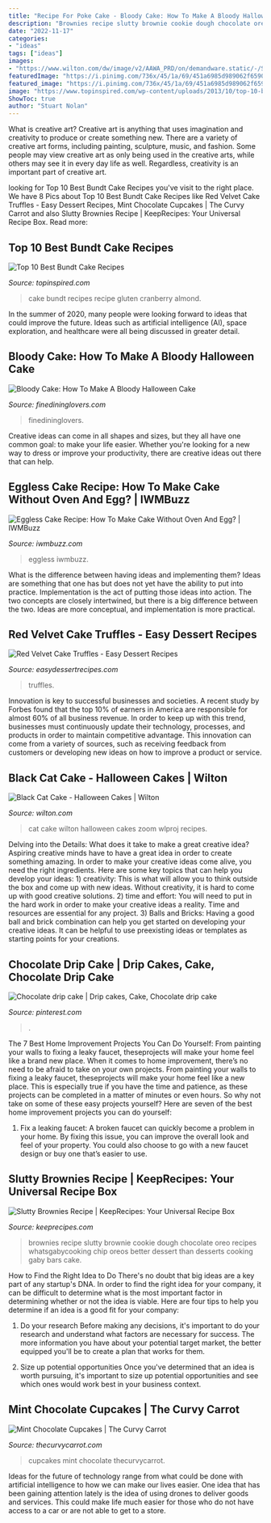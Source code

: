 ```yaml
---
title: "Recipe For Poke Cake - Bloody Cake: How To Make A Bloody Halloween Cake"
description: "Brownies recipe slutty brownie cookie dough chocolate oreo recipes whatsgabycooking chip oreos better dessert than desserts cooking gaby bars cake"
date: "2022-11-17"
categories:
- "ideas"
tags: ["ideas"]
images:
- "https://www.wilton.com/dw/image/v2/AAWA_PRD/on/demandware.static/-/Sites-wilton-project-master/default/dw92e47846/images/project/WLPROJ-9290/CaCaHa_46518-3.jpg?sw=1440&amp;sh=750&amp;sm=fit"
featuredImage: "https://i.pinimg.com/736x/45/1a/69/451a6985d989062f6590354e140de293.jpg"
featured_image: "https://i.pinimg.com/736x/45/1a/69/451a6985d989062f6590354e140de293.jpg"
image: "https://www.topinspired.com/wp-content/uploads/2013/10/top-10-best-bundt-cake-recipes_06.jpg"
ShowToc: true
author: "Stuart Nolan"
---
```



What is creative art?
Creative art is anything that uses imagination and creativity to produce or create something new. There are a variety of creative art forms, including painting, sculpture, music, and fashion. Some people may view creative art as only being used in the creative arts, while others may see it in every day life as well. Regardless, creativity is an important part of creative art.

	

		
looking for Top 10 Best Bundt Cake Recipes you've visit to the right place. We have 8 Pics about Top 10 Best Bundt Cake Recipes like Red Velvet Cake Truffles - Easy Dessert Recipes, Mint Chocolate Cupcakes | The Curvy Carrot and also Slutty Brownies Recipe | KeepRecipes: Your Universal Recipe Box. Read more:
		
    
## Top 10 Best Bundt Cake Recipes

<img loading=lazy src="https://www.topinspired.com/wp-content/uploads/2013/10/top-10-best-bundt-cake-recipes_06.jpg" onerror="this.onerror=null;this.src='https://tse3.mm.bing.net/th?id=OIP.X9FBGFf-cn2isS87zzX1MgHaK4&amp;pid=15.1';" alt="Top 10 Best Bundt Cake Recipes">

_Source: topinspired.com_

>cake bundt recipes recipe gluten cranberry almond. 

	

In the summer of 2020, many people were looking forward to ideas that could improve the future. Ideas such as artificial intelligence (AI), space exploration, and healthcare were all being discussed in greater detail. 

    
## Bloody Cake: How To Make A Bloody Halloween Cake

<img loading=lazy src="https://www.finedininglovers.com/sites/g/files/xknfdk626/files/styles/open_graph_image/public/Original_8924_bloody-cake-1.jpg?itok=X6-fOF_y" onerror="this.onerror=null;this.src='https://tse2.mm.bing.net/th?id=OIP.xnlS11uqWx3kJ39clTl5_QHaEF&amp;pid=15.1';" alt="Bloody Cake: How To Make A Bloody Halloween Cake">

_Source: finedininglovers.com_

>finedininglovers. 

	

Creative ideas can come in all shapes and sizes, but they all have one common goal: to make your life easier. Whether you're looking for a new way to dress or improve your productivity, there are creative ideas out there that can help.

    
## Eggless Cake Recipe: How To Make Cake Without Oven And Egg? | IWMBuzz

<img loading=lazy src="https://www.iwmbuzz.com/wp-content/uploads/2020/09/eggless-cake-recipe-how-to-make-cake-without-oven-and-egg.jpg" onerror="this.onerror=null;this.src='https://tse3.mm.bing.net/th?id=OIP.XIzNby4y8ssjp974YdCmxQHaEK&amp;pid=15.1';" alt="Eggless Cake Recipe: How To Make Cake Without Oven And Egg? | IWMBuzz">

_Source: iwmbuzz.com_

>eggless iwmbuzz. 

	

What is the difference between having ideas and implementing them?
Ideas are something that one has but does not yet have the ability to put into practice. Implementation is the act of putting those ideas into action. The two concepts are closely intertwined, but there is a big difference between the two. Ideas are more conceptual, and implementation is more practical.

    
## Red Velvet Cake Truffles - Easy Dessert Recipes

<img loading=lazy src="https://easydessertrecipes.com/wp-content/uploads/2021/02/red-velvet-cake-truffles-recipe-5.jpg" onerror="this.onerror=null;this.src='https://tse2.mm.bing.net/th?id=OIP.hVut-6crDkUV7tG8QlZUigHaLH&amp;pid=15.1';" alt="Red Velvet Cake Truffles - Easy Dessert Recipes">

_Source: easydessertrecipes.com_

>truffles. 

	

Innovation is key to successful businesses and societies. A recent study by Forbes found that the top 10% of earners in America are responsible for almost 60% of all business revenue. In order to keep up with this trend, businesses must continuously update their technology, processes, and products in order to maintain competitive advantage. This innovation can come from a variety of sources, such as receiving feedback from customers or developing new ideas on how to improve a product or service.

    
## Black Cat Cake - Halloween Cakes | Wilton

<img loading=lazy src="https://www.wilton.com/dw/image/v2/AAWA_PRD/on/demandware.static/-/Sites-wilton-project-master/default/dw92e47846/images/project/WLPROJ-9290/CaCaHa_46518-3.jpg?sw=1440&amp;sh=750&amp;sm=fit" onerror="this.onerror=null;this.src='https://tse1.mm.bing.net/th?id=OIP.CzlQp8g8eggndTHmYmS5KwHaHa&amp;pid=15.1';" alt="Black Cat Cake - Halloween Cakes | Wilton">

_Source: wilton.com_

>cat cake wilton halloween cakes zoom wlproj recipes. 

	

Delving into the Details: What does it take to make a great creative idea?
Aspiring creative minds have to have a great idea in order to create something amazing. In order to make your creative ideas come alive, you need the right ingredients. Here are some key topics that can help you develop your ideas: 1) creativity: This is what will allow you to think outside the box and come up with new ideas. Without creativity, it is hard to come up with good creative solutions. 2) time and effort: You will need to put in the hard work in order to make your creative ideas a reality. Time and resources are essential for any project. 3) Balls and Bricks: Having a good ball and brick combination can help you get started on developing your creative ideas. It can be helpful to use preexisting ideas or templates as starting points for your creations.

    
## Chocolate Drip Cake | Drip Cakes, Cake, Chocolate Drip Cake

<img loading=lazy src="https://i.pinimg.com/736x/45/1a/69/451a6985d989062f6590354e140de293.jpg" onerror="this.onerror=null;this.src='https://tse4.mm.bing.net/th?id=OIP.EjH6s-jODoyPKSz5WGhUzwHaLH&amp;pid=15.1';" alt="Chocolate drip cake | Drip cakes, Cake, Chocolate drip cake">

_Source: pinterest.com_

>. 

	

The 7 Best Home Improvement Projects You Can Do Yourself: From painting your walls to fixing a leaky faucet, theseprojects will make your home feel like a brand new place.
When it comes to home improvement, there’s no need to be afraid to take on your own projects. From painting your walls to fixing a leaky faucet, theseprojects will make your home feel like a new place. This is especially true if you have the time and patience, as these projects can be completed in a matter of minutes or even hours. So why not take on some of these easy projects yourself? Here are seven of the best home improvement projects you can do yourself: 
1. Fix a leaking faucet: A broken faucet can quickly become a problem in your home. By fixing this issue, you can improve the overall look and feel of your property. You could also choose to go with a new faucet design or buy one that’s easier to use.


    
## Slutty Brownies Recipe | KeepRecipes: Your Universal Recipe Box

<img loading=lazy src="http://keeprecipes.com/sites/keeprecipes/files/7267_1326751879_0.jpg" onerror="this.onerror=null;this.src='https://tse3.mm.bing.net/th?id=OIP.j4kncsQwR0bYfvJzSzwhpAHaLH&amp;pid=15.1';" alt="Slutty Brownies Recipe | KeepRecipes: Your Universal Recipe Box">

_Source: keeprecipes.com_

>brownies recipe slutty brownie cookie dough chocolate oreo recipes whatsgabycooking chip oreos better dessert than desserts cooking gaby bars cake. 

	

How to Find the Right Idea to Do
There's no doubt that big ideas are a key part of any startup's DNA. In order to find the right idea for your company, it can be difficult to determine what is the most important factor in determining whether or not the idea is viable. Here are four tips to help you determine if an idea is a good fit for your company:
1. Do your research
 Before making any decisions, it's important to do your research and understand what factors are necessary for success. The more information you have about your potential target market, the better equipped you'll be to create a plan that works for them.

2. Size up potential opportunities
Once you've determined that an idea is worth pursuing, it's important to size up potential opportunities and see which ones would work best in your business context.

    
## Mint Chocolate Cupcakes | The Curvy Carrot

<img loading=lazy src="http://www.thecurvycarrot.com/wp-content/uploads/2010/12/IMG_3468.jpg" onerror="this.onerror=null;this.src='https://tse4.mm.bing.net/th?id=OIP.9KoU3YWPEE5CDfH_YYjuDwHaLH&amp;pid=15.1';" alt="Mint Chocolate Cupcakes | The Curvy Carrot">

_Source: thecurvycarrot.com_

>cupcakes mint chocolate thecurvycarrot. 

	

Ideas for the future of technology range from what could be done with artificial intelligence to how we can make our lives easier. One idea that has been gaining attention lately is the idea of using drones to deliver goods and services. This could make life much easier for those who do not have access to a car or are not able to get to a store.

